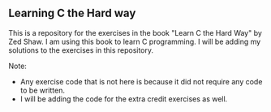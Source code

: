 ## Learning C the Hard way

This is a repository for the exercises in the book "Learn C the Hard Way" by Zed Shaw. I am using this book to learn C programming. I will be adding my solutions to the exercises in this repository.

Note:
- Any exercise code that is not here is because it did not require any code to be written.
- I will be adding the code for the extra credit exercises as well.